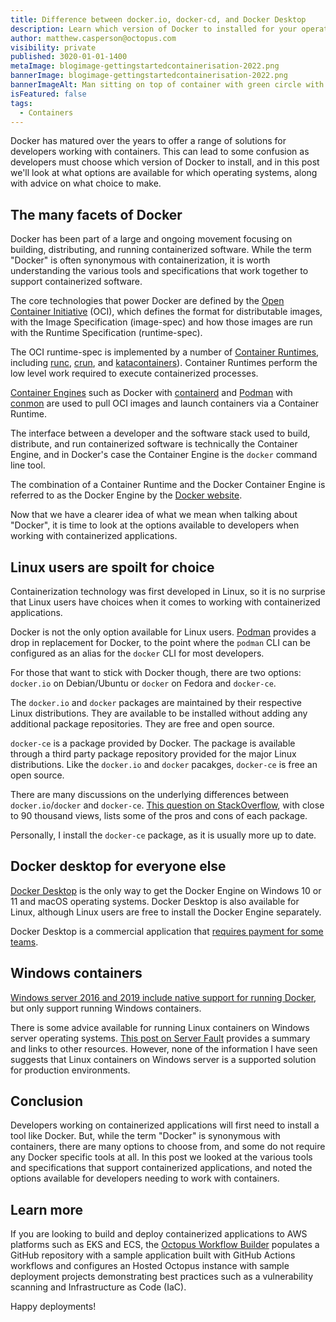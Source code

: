 ```yaml
---
title: Difference between docker.io, docker-cd, and Docker Desktop
description: Learn which version of Docker to installed for your operating system
author: matthew.casperson@octopus.com
visibility: private
published: 3020-01-01-1400
metaImage: blogimage-gettingstartedcontainerisation-2022.png
bannerImage: blogimage-gettingstartedcontainerisation-2022.png
bannerImageAlt: Man sitting on top of container with green circle with a power up icon
isFeatured: false
tags: 
  - Containers
---
```


Docker has matured over the years to offer a range of solutions for developers working with containers. This can lead to some confusion as developers must choose which version of Docker to install, and in this post we'll look at what options are available for which operating systems, along with advice on what choice to make.

## The many facets of Docker

Docker has been part of a large and ongoing movement focusing on building, distributing, and running containerized software. While the term "Docker" is often synonymous with containerization, it is worth understanding the various tools and specifications that work together to support containerized software.

The core technologies that power Docker are defined by the [Open Container Initiative](https://opencontainers.org/) (OCI), which defines the format for distributable images, with the Image Specification (image-spec) and how those images are run with the Runtime Specification (runtime-spec).

The OCI runtime-spec is implemented by a number of [Container Runtimes](https://developers.redhat.com/blog/2018/02/22/container-terminology-practical-introduction#container_engine), including [runc](https://github.com/opencontainers/runc), [crun](https://github.com/containers/crun), and [katacontainers](https://github.com/kata-containers/kata-containers)). Container Runtimes perform the low level work required to execute containerized processes.

[Container Engines](https://developers.redhat.com/blog/2018/02/22/container-terminology-practical-introduction#container_engine) such as Docker with [containerd](https://containerd.io/) and [Podman](https://docs.podman.io/en/latest) with [conmon](https://github.com/containers/conmon) are used to pull OCI images and launch containers via a Container Runtime.

The interface between a developer and the software stack used to build, distribute, and run containerized software is technically the Container Engine, and in Docker's case the Container Engine is the `docker` command line tool.

The combination of a Container Runtime and the Docker Container Engine is referred to as the Docker Engine by the [Docker website](https://docs.docker.com/engine/).

Now that we have a clearer idea of what we mean when talking about "Docker", it is time to look at the options available to developers when working with containerized applications.

## Linux users are spoilt for choice

Containerization technology was first developed in Linux, so it is no surprise that Linux users have choices when it comes to working with containerized applications. 

Docker is not the only option available for Linux users. [Podman](https://docs.podman.io/en/latest/#) provides a drop in replacement for Docker, to the point where the `podman` CLI can be configured as an alias for the `docker` CLI for most developers.

For those that want to stick with Docker though, there are two options: `docker.io` on Debian/Ubuntu or `docker` on Fedora and `docker-ce`.

The `docker.io` and `docker` packages are maintained by their respective Linux distributions. They are available to be installed without adding any additional package repositories. They are free and open source.

`docker-ce` is a package provided by Docker. The package is available through a third party package repository provided for the major Linux distributions. Like the `docker.io` and `docker` pacakges, `docker-ce` is free an open source.

There are many discussions on the underlying differences between `docker.io`/`docker` and `docker-ce`. [This question on StackOverflow](https://stackoverflow.com/questions/45023363/what-is-docker-io-in-relation-to-docker-ce-and-docker-ee-now-called-mirantis-k), with close to 90 thousand views, lists some of the pros and cons of each package.

Personally, I install the `docker-ce` package, as it is usually more up to date.

## Docker desktop for everyone else

[Docker Desktop](https://docs.docker.com/desktop/) is the only way to get the Docker Engine on Windows 10 or 11 and macOS operating systems. Docker Desktop is also available for Linux, although Linux users are free to install the Docker Engine separately.

Docker Desktop is a commercial application that [requires payment for some teams](https://docs.docker.com/subscription/#docker-desktop-license-agreement).

## Windows containers

[Windows server 2016 and 2019 include native support for running Docker](https://docs.microsoft.com/en-us/virtualization/windowscontainers/about/#the-microsoft-container-ecosystem), but only support running Windows containers.

There is some advice available for running Linux containers on Windows server operating systems. [This post on Server Fault](https://serverfault.com/questions/970802/how-to-run-linux-docker-container-on-windows-server-2019/980454#980454) provides a summary and links to other resources. However, none of the information I have seen suggests that Linux containers on Windows server is a supported solution for production environments.

## Conclusion

Developers working on containerized applications will first need to install a tool like Docker. But, while the term "Docker" is synonymous with containers, there are many options to choose from, and some do not require any Docker specific tools at all. In this post we looked at the various tools and specifications that support containerized applications, and noted the options available for developers needing to work with containers.

## Learn more

If you are looking to build and deploy containerized applications to AWS platforms such as EKS and ECS, the [Octopus Workflow Builder](https://octopusworkflowbuilder.octopus.com/#/) populates a GitHub repository with a sample application built with GitHub Actions workflows and configures an Hosted Octopus instance with sample deployment projects demonstrating best practices such as a vulnerability scanning and Infrastructure as Code (IaC). 

Happy deployments! 
